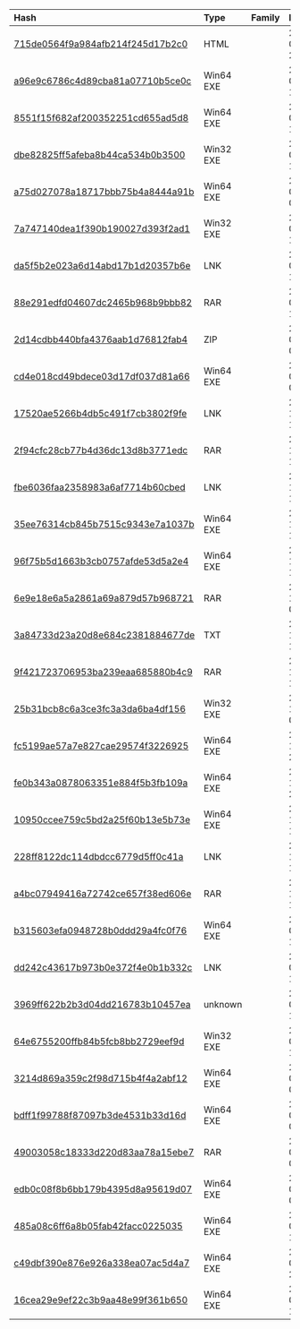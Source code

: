 |Hash|Type|Family|First_Seen|Name|
|:--|:--|:--|:--|:--|
|[715de0564f9a984afb214f245d17b2c0](https://www.virustotal.com/gui/file/715de0564f9a984afb214f245d17b2c0)|HTML||2023-03-14 22:32:20|715de0564f9a984afb214f245d17b2c0.virus|
|[a96e9c6786c4d89cba81a07710b5ce0c](https://www.virustotal.com/gui/file/a96e9c6786c4d89cba81a07710b5ce0c)|Win64 EXE||2023-03-14 13:29:34|C:\Users\user\AppData\Local\Temp\onefile_5276_133262987023949956\lsacs.exe|
|[8551f15f682af200352251cd655ad5d8](https://www.virustotal.com/gui/file/8551f15f682af200352251cd655ad5d8)|Win64 EXE||2023-03-14 13:20:10|1e4091ce270bf22254868f40f4a282320c3763ee803c0276f863696a2ed9b463.exe|
|[dbe82825ff5afeba8b44ca534b0b3500](https://www.virustotal.com/gui/file/dbe82825ff5afeba8b44ca534b0b3500)|Win32 EXE||2023-03-14 13:19:33|83d96e476aa72d7ff0d3d0a02f96113834a1c7fdbe523379f7de57f7f06a2005.bin|
|[a75d027078a18717bbb75b4a8444a91b](https://www.virustotal.com/gui/file/a75d027078a18717bbb75b4a8444a91b)|Win64 EXE||2023-02-28 02:38:48|00284cad6f38d59d9b46a28a1a6789077f298995c79ca18ef87c4c98b14961ac.bin|
|[7a747140dea1f390b190027d393f2ad1](https://www.virustotal.com/gui/file/7a747140dea1f390b190027d393f2ad1)|Win32 EXE||2023-02-22 10:57:36|5eb91f4b9f68a02cf2005dd2e95d820ae5be509659a0045ded606f650d028f68.bin|
|[da5f5b2e023a6d14abd17b1d20357b6e](https://www.virustotal.com/gui/file/da5f5b2e023a6d14abd17b1d20357b6e)|LNK||2023-01-27 18:12:22|8d870328912e50f4b30e091589ac8191dfcb3b7b607156550d5468fa37b03449.bin|
|[88e291edfd04607dc2465b968b9bbb82](https://www.virustotal.com/gui/file/88e291edfd04607dc2465b968b9bbb82)|RAR||2023-01-27 18:06:41|/var/www/clean-mx/virusesevidence/output.223982451.txt|
|[2d14cdbb440bfa4376aab1d76812fab4](https://www.virustotal.com/gui/file/2d14cdbb440bfa4376aab1d76812fab4)|ZIP||2023-01-27 09:07:07| |
|[cd4e018cd49bdece03d17df037d81a66](https://www.virustotal.com/gui/file/cd4e018cd49bdece03d17df037d81a66)|Win64 EXE||2023-01-26 09:07:24|C:\Users\user\AppData\Local\Temp\onefile_7888_133259306498020981\steal.exe|
|[17520ae5266b4db5c491f7cb3802f9fe](https://www.virustotal.com/gui/file/17520ae5266b4db5c491f7cb3802f9fe)|LNK||2022-12-23 12:15:43| |
|[2f94cfc28cb77b4d36dc13d8b3771edc](https://www.virustotal.com/gui/file/2f94cfc28cb77b4d36dc13d8b3771edc)|RAR||2022-12-23 12:11:20|svvhost.rar|
|[fbe6036faa2358983a6af7714b60cbed](https://www.virustotal.com/gui/file/fbe6036faa2358983a6af7714b60cbed)|LNK||2022-12-23 12:10:09| |
|[35ee76314cb845b7515c9343e7a1037b](https://www.virustotal.com/gui/file/35ee76314cb845b7515c9343e7a1037b)|Win64 EXE||2022-11-26 13:59:44|27e69c96af1f692ce43706904de61f841abec45a57ff0b7a7d3cbbb417455a53.bin|
|[96f75b5d1663b3cb0757afde53d5a2e4](https://www.virustotal.com/gui/file/96f75b5d1663b3cb0757afde53d5a2e4)|Win64 EXE||2022-11-08 17:54:35|keyl.exe|
|[6e9e18e6a5a2861a69a879d57b968721](https://www.virustotal.com/gui/file/6e9e18e6a5a2861a69a879d57b968721)|RAR||2022-11-07 08:42:00|-21gKjr9.part|
|[3a84733d23a20d8e684c2381884677de](https://www.virustotal.com/gui/file/3a84733d23a20d8e684c2381884677de)|TXT||2022-10-28 13:49:39|f5664b2a20367afe8c291399ea3da0af3c1001617b6bd497d423f44b4853d273.unknown|
|[9f421723706953ba239eaa685880b4c9](https://www.virustotal.com/gui/file/9f421723706953ba239eaa685880b4c9)|RAR||2022-10-14 15:35:27|26478_0001.rar|
|[25b31bcb8c6a3ce3fc3a3da6ba4df156](https://www.virustotal.com/gui/file/25b31bcb8c6a3ce3fc3a3da6ba4df156)|Win32 EXE||2022-10-14 09:13:06|sd.exe.bin|
|[fc5199ae57a7e827cae29574f3226925](https://www.virustotal.com/gui/file/fc5199ae57a7e827cae29574f3226925)|Win64 EXE||2022-10-13 23:16:23|C:\Users\user\AppData\Local\Temp\onefile_6828_133259314378575261\file.exe|
|[fe0b343a0878063351e884f5b3fb109a](https://www.virustotal.com/gui/file/fe0b343a0878063351e884f5b3fb109a)|Win64 EXE||2022-10-13 23:07:57|348f2713fba8f0543600bf38c8427eb9996769654987516e3f0202f7bcf17228.exe|
|[10950ccee759c5bd2a25f60b13e5b73e](https://www.virustotal.com/gui/file/10950ccee759c5bd2a25f60b13e5b73e)|Win64 EXE||2022-10-05 19:52:41|4bde6056cf67d410376bd3c319706032eb899a7548928842d63a886ffd82e1d6.bin|
|[228ff8122dc114dbdcc6779d5ff0c41a](https://www.virustotal.com/gui/file/228ff8122dc114dbdcc6779d5ff0c41a)|LNK||2022-10-05 19:46:47|9056feffc79bd34ec2570aac09fdb2165b1bd4d27edf502f32e05970952f2bdd.bin|
|[a4bc07949416a72742ce657f38ed606e](https://www.virustotal.com/gui/file/a4bc07949416a72742ce657f38ed606e)|RAR||2022-10-05 19:45:24|2293db2e9500cd0a8e76616c5569ef202a9562e8e2148890fa2186dbf7e8a2ee.bin|
|[b315603efa0948728b0ddd29a4fc0f76](https://www.virustotal.com/gui/file/b315603efa0948728b0ddd29a4fc0f76)|Win64 EXE||2022-09-23 16:43:31|abobe|
|[dd242c43617b973b0e372f4e0b1b332c](https://www.virustotal.com/gui/file/dd242c43617b973b0e372f4e0b1b332c)|LNK||2022-09-23 16:43:31|a26e8014e67005f1516af849ea4534db2d7a0c8c8b7fffd7890111363439c3f7.bin|
|[3969ff622b2b3d04dd216783b10457ea](https://www.virustotal.com/gui/file/3969ff622b2b3d04dd216783b10457ea)|unknown||2022-09-23 16:41:51|21c2ff30adb655bad806a9107afdb7954d02356d5f4cb709a55fd65fbf84361f.bin|
|[64e6755200ffb84b5fcb8bb2729eef9d](https://www.virustotal.com/gui/file/64e6755200ffb84b5fcb8bb2729eef9d)|Win32 EXE||2022-09-23 16:20:53|MultiRead|
|[3214d869a359c2f98d715b4f4a2abf12](https://www.virustotal.com/gui/file/3214d869a359c2f98d715b4f4a2abf12)|Win64 EXE||2022-08-04 08:43:34|C:\Users\user\AppData\Local\Temp\onefile_5852_133258773980130390\02.08.2022.exe|
|[bdff1f99788f87097b3de4531b33d16d](https://www.virustotal.com/gui/file/bdff1f99788f87097b3de4531b33d16d)|Win64 EXE||2022-07-30 02:02:59|4b9811f1f8176ec9f2ee647a4c2f171854f296fbc18e47cc08eb82357a6eeec7.exe|
|[49003058c18333d220d83aa78a15ebe7](https://www.virustotal.com/gui/file/49003058c18333d220d83aa78a15ebe7)|RAR||2022-07-30 02:00:17|f0f9e05070d9b9804bd65ef4aad9347c69b24a3a7f706cf5771f4ecf3706efeb.bin|
|[edb0c08f8b6bb179b4395d8a95619d07](https://www.virustotal.com/gui/file/edb0c08f8b6bb179b4395d8a95619d07)|Win64 EXE||2022-07-18 00:37:53|00466d76832193b3f8be186d00e48005b460d6895798a67bc1c21e4655cb2e62.exe|
|[485a08c6ff6a8b05fab42facc0225035](https://www.virustotal.com/gui/file/485a08c6ff6a8b05fab42facc0225035)|Win64 EXE||2022-07-16 15:47:59| |
|[c49dbf390e876e926a338ea07ac5d4a7](https://www.virustotal.com/gui/file/c49dbf390e876e926a338ea07ac5d4a7)|Win64 EXE||2022-07-04 23:20:33|df75defc7bde078faefcb2c1c32f16c141337a1583bd0bc14f6d93c135d34289.exe|
|[16cea29e9ef22c3b9aa48e99f361b650](https://www.virustotal.com/gui/file/16cea29e9ef22c3b9aa48e99f361b650)|Win64 EXE||2022-06-15 14:27:23|%HOME%\unpack\Note No 1462022.exe|
